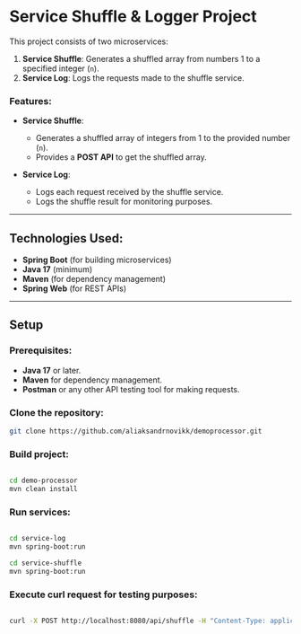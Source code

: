 # Service Shuffle & Logger Project

This project consists of two microservices:
1. **Service Shuffle**: Generates a shuffled array from numbers 1 to a specified integer (`n`).
2. **Service Log**: Logs the requests made to the shuffle service.

### Features:
- **Service Shuffle**:
    - Generates a shuffled array of integers from 1 to the provided number (`n`).
    - Provides a **POST API** to get the shuffled array.

- **Service Log**:
    - Logs each request received by the shuffle service.
    - Logs the shuffle result for monitoring purposes.

---

## Technologies Used:
- **Spring Boot** (for building microservices)
- **Java 17** (minimum)
- **Maven** (for dependency management)
- **Spring Web** (for REST APIs)

---

## Setup

### Prerequisites:
- **Java 17** or later.
- **Maven** for dependency management.
- **Postman** or any other API testing tool for making requests.

### Clone the repository:

```bash
git clone https://github.com/aliaksandrnovikk/demoprocessor.git
```

### Build project:
```bash

cd demo-processor
mvn clean install
```

### Run services:
```bash

cd service-log
mvn spring-boot:run 

cd service-shuffle
mvn spring-boot:run 

```
### Execute curl request for testing purposes:
```bash

curl -X POST http://localhost:8080/api/shuffle -H "Content-Type: application/json" -d '{"n": 15}'

```
